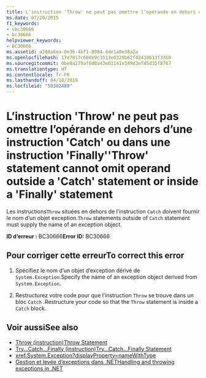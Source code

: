 ```yaml
---
title: L’instruction 'Throw' ne peut pas omettre l’opérande en dehors d’une instruction 'Catch' ou dans une instruction 'Finally'
ms.date: 07/20/2015
f1_keywords:
- vbc30666
- bc30666
helpviewer_keywords:
- BC30666
ms.assetid: a208a6ea-0e36-4bf1-8984-4de1a0e38a2a
ms.openlocfilehash: 17e7817c608e9c3513e0320b62f42410613f33b0
ms.sourcegitcommit: 0be8a279af6d8a43e03141e349d3efd5d35f8767
ms.translationtype: HT
ms.contentlocale: fr-FR
ms.lasthandoff: 04/18/2019
ms.locfileid: "59302489"
---
```

# <a name="throw-statement-cannot-omit-operand-outside-a-catch-statement-or-inside-a-finally-statement"></a><span data-ttu-id="e34e2-102">L’instruction 'Throw' ne peut pas omettre l’opérande en dehors d’une instruction 'Catch' ou dans une instruction 'Finally'</span><span class="sxs-lookup"><span data-stu-id="e34e2-102">'Throw' statement cannot omit operand outside a 'Catch' statement or inside a 'Finally' statement</span></span>
<span data-ttu-id="e34e2-103">Les instructions`Throw` situées en dehors de l’instruction `Catch` doivent fournir le nom d’un objet exception.</span><span class="sxs-lookup"><span data-stu-id="e34e2-103">`Throw` statements outside of `Catch` statement must supply the name of an exception object.</span></span>  
  
 <span data-ttu-id="e34e2-104">**ID d’erreur :** BC30666</span><span class="sxs-lookup"><span data-stu-id="e34e2-104">**Error ID:** BC30666</span></span>  
  
## <a name="to-correct-this-error"></a><span data-ttu-id="e34e2-105">Pour corriger cette erreur</span><span class="sxs-lookup"><span data-stu-id="e34e2-105">To correct this error</span></span>  
  
1. <span data-ttu-id="e34e2-106">Spécifiez le nom d’un objet d’exception dérivé de `System.Exception`.</span><span class="sxs-lookup"><span data-stu-id="e34e2-106">Specify the name of an exception object derived from `System.Exception`.</span></span>  
  
2. <span data-ttu-id="e34e2-107">Restructurez votre code pour que l’instruction `Throw` se trouve dans un bloc `Catch` .</span><span class="sxs-lookup"><span data-stu-id="e34e2-107">Restructure your code so that the `Throw` statement is inside a `Catch` block.</span></span>  
  
## <a name="see-also"></a><span data-ttu-id="e34e2-108">Voir aussi</span><span class="sxs-lookup"><span data-stu-id="e34e2-108">See also</span></span>

- [<span data-ttu-id="e34e2-109">Throw (instruction)</span><span class="sxs-lookup"><span data-stu-id="e34e2-109">Throw Statement</span></span>](../../visual-basic/language-reference/statements/throw-statement.md)
- [<span data-ttu-id="e34e2-110">Try...Catch...Finally (instruction)</span><span class="sxs-lookup"><span data-stu-id="e34e2-110">Try...Catch...Finally Statement</span></span>](../../visual-basic/language-reference/statements/try-catch-finally-statement.md)
- <xref:System.Exception?displayProperty=nameWithType>
- [<span data-ttu-id="e34e2-111">Gestion et levée d’exceptions dans .NET</span><span class="sxs-lookup"><span data-stu-id="e34e2-111">Handling and throwing exceptions in .NET</span></span>](../../standard/exceptions/index.md)
